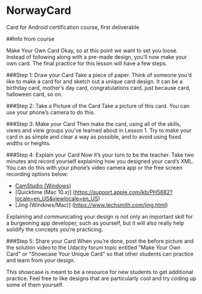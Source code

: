 # NorwayCard
Card for Android certification course, first deliverable

##Info from course

Make Your Own Card
Okay, so at this point we want to set you loose. Instead of following along with a pre-made design, you’ll now make your own card. The final practice for this lesson will have a few steps.

###Step 1: Draw your Card
Take a piece of paper. Think of someone you’d like to make a card for and sketch out a unique card design. It can be a birthday card, mother’s day card, congratulations card, just because card, halloween card, so on.

###Step 2: Take a Picture of the Card
Take a picture of this card. You can use your phone’s camera to do this.

###Step 3: Make your Card
Then make the card, using all of the skills, views and view groups you’ve learned about in Lesson 1. Try to make your card in as simple and clear a way as possible, and to avoid using fixed widths or heights.

###Step 4: Explain your Card
Now it’s your turn to be the teacher. Take two minutes and record yourself explaining how you designed your card’s XML. You can do this with your phone’s video camera app or the free screen recording options below:

- <a href="http://camstudio.org/" target="_blank">CamStudio (Windows)</a>
- [Quicktime (Mac 10.x)] (https://support.apple.com/kb/PH5882?locale=en_US&viewlocale=en_US)
- [Jing (Windows/Mac)] (https://www.techsmith.com/jing.html)

Explaining and communicating your design is not only an important skill for a burgeoning app developer, such as yourself, but it will also really help solidify the concepts you’re practicing.

###Step 5: Share your Card
When you’re done, post the before picture and the solution video to the Udacity forum topic entitled "Make Your Own Card" or "Showcase Your Unique Card" so that other students can practice and learn from your design.

This showcase is meant to be a resource for new students to get additional practice. Feel free to like designs that are particularly cool and try coding up some of them yourself.
